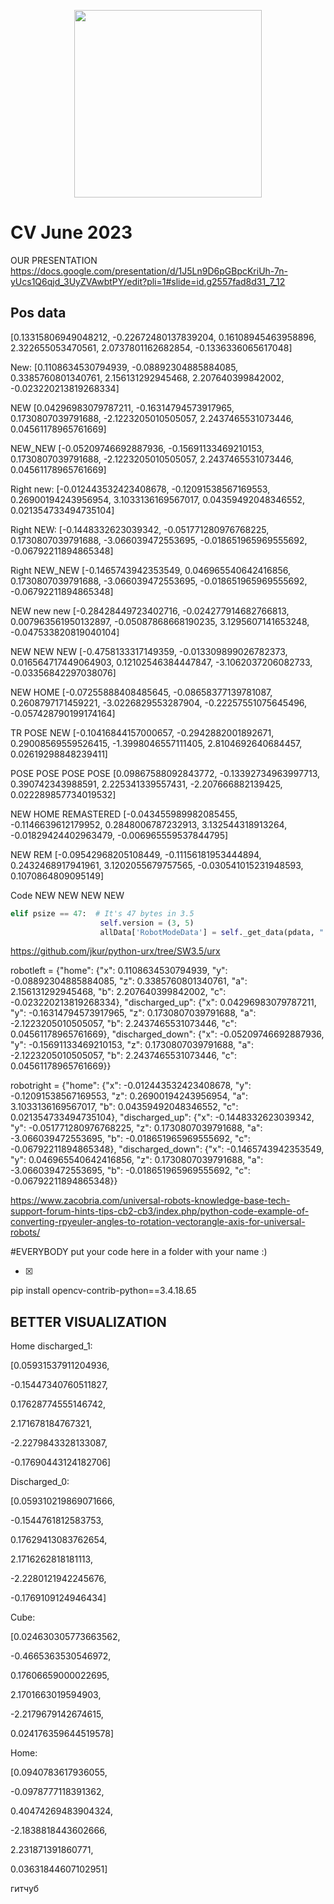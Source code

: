 <p align="center">
  <img src="https://github.com/robotx-school/CV-June-2023/assets/55328925/e58269e7-b8c8-47d0-87b2-4d4201da2d61" width="300"/>
</p>

# CV June 2023
  OUR PRESENTATION
https://docs.google.com/presentation/d/1J5Ln9D6pGBpcKriUh-7n-yUcs1Q6qjd_3UyZVAwbtPY/edit?pli=1#slide=id.g2557fad8d31_7_12
## Pos data
[0.13315806949048212, -0.22672480137839204, 0.16108945463958896, 2.322655053470561, 2.0737801162682854, -0.1336336065617048]

New: [0.1108634530794939, -0.08892304885884085, 0.3385760801340761, 2.156131292945468, 2.207640399842002, -0.023220213819268334]

NEW [0.04296983079787211, -0.16314794573917965, 0.1730807039791688, -2.1223205010505057, 2.2437465531073446, 0.04561178965761669]

NEW_NEW [-0.05209746692887936, -0.15691133469210153, 0.1730807039791688, -2.1223205010505057, 2.2437465531073446, 0.04561178965761669]

Right new: [-0.012443532423408678, -0.12091538567169553, 0.26900194243956954, 3.1033136169567017, 0.04359492048346552, 0.021354733494735104]

Right NEW: [-0.1448332623039342, -0.051771280976768225, 0.1730807039791688,  -3.066039472553695, -0.018651965969555692, -0.06792211894865348]

Right NEW_NEW [-0.1465743942353549, 0.046965540642416856, 0.1730807039791688, -3.066039472553695, -0.018651965969555692, -0.06792211894865348]


NEW new new [-0.28428449723402716, -0.024277914682766813, 0.007963561950132897, -0.05087868668190235, 3.1295607141653248, -0.047533820819040104]

NEW NEW NEW [-0.4758133317149359, -0.013309899026782373, 0.016564717449064903, 0.12102546384447847, -3.1062037206082733, -0.03356842297038076]

NEW HOME [-0.07255888408485645, -0.08658377139781087, 0.2608797171459221, -3.0226829553287904, -0.22257551075645496, -0.057428790199174164]

TR POSE NEW [-0.10416844157000657, -0.2942882001892671, 0.29008569559526415, -1.3998046557111405, 2.8104692640684457, 0.02619298848239411]

POSE POSE POSE POSE [0.09867588092843772, -0.13392734963997713, 0.390742343988591, 2.225341339557431, -2.207666882139425, 0.022289857734019532]

NEW HOME REMASTERED [-0.043455989982085455, -0.1146639612179952, 0.2848006787232913, 3.132544318913264, -0.01829424402963479, -0.006965559537844795]

NEW REM [-0.09542968205108449, -0.11156181953444894, 0.2432468917941961, 3.1202055679757565, -0.030541015231948593, 0.1070864809095149]

Code NEW NEW NEW NEW 
```python
elif psize == 47:  # It's 47 bytes in 3.5
                    self.version = (3, 5)
                    allData['RobotModeData'] = self._get_data(pdata, "!IBQ???????BBddB", ("size", "type", "timestamp", "isPhysicalRobotConnected", "isRealRobotEnabled", "isPowerOnRobot", "isEmergencyStopped", "isSecurityStopped", "isProgramRunning", "isProgramPaused", "robotMode", "controlMode", "speedFraction", "speedScaling", "speedFractionLimit", "ur_private"))
```


https://github.com/jkur/python-urx/tree/SW3.5/urx


robotleft = {"home": {"x": 0.1108634530794939,
                      "y": -0.08892304885884085,
                      "z": 0.3385760801340761,
                      "a": 2.156131292945468,
                      "b": 2.207640399842002,
                      "c": -0.023220213819268334},
     "discharged_up": {"x": 0.04296983079787211,
                       "y": -0.16314794573917965,
                       "z": 0.1730807039791688,
                       "a": -2.1223205010505057,
                       "b": 2.2437465531073446,
                       "c": 0.04561178965761669},
     "discharged_down": {"x": -0.05209746692887936,
                       "y": -0.15691133469210153,
                       "z": 0.1730807039791688,
                       "a": -2.1223205010505057,
                       "b": 2.2437465531073446,
                       "c": 0.04561178965761669}}

robotright = {"home": {"x": -0.012443532423408678,
                      "y": -0.12091538567169553,
                      "z": 0.26900194243956954,
                      "a": 3.1033136169567017,
                      "b": 0.04359492048346552,
                      "c": 0.021354733494735104},
     "discharged_up": {"x": -0.1448332623039342,
                       "y": -0.051771280976768225,
                       "z": 0.1730807039791688,
                       "a": -3.066039472553695,
                       "b": -0.018651965969555692,
                       "c": -0.06792211894865348},
     "discharged_down": {"x": -0.1465743942353549,
                       "y": 0.046965540642416856,
                       "z": 0.1730807039791688,
                       "a": -3.066039472553695,
                       "b": -0.018651965969555692,
                       "c": -0.06792211894865348}}


https://www.zacobria.com/universal-robots-knowledge-base-tech-support-forum-hints-tips-cb2-cb3/index.php/python-code-example-of-converting-rpyeuler-angles-to-rotation-vectorangle-axis-for-universal-robots/

#EVERYBODY put your code here in a folder with your name :)

- [x] 


pip install opencv-contrib-python==3.4.18.65

BETTER VISUALIZATION
--------------------



Home discharged_1: 

[0.05931537911204936, 

-0.15447340760511827, 

0.17628774555146742, 

2.171678184767321, 

-2.2279843328133087, 

-0.17690443124182706]









Discharged_0: 


[0.059310219869071666, 

-0.1544761812583753, 

0.17629413083762654, 

2.1716262818181113, 

-2.2280121942245676, 

-0.1769109124946434]










Cube: 


[0.024630305773663562, 

-0.4665363530546972,

0.17606659000022695, 

2.1701663019594903, 

-2.2179679142674615, 

0.024176359644519578]












Home: 


[0.0940783617936055, 

-0.0978777118391362, 

0.40474269483904324, 

-2.1838818443602666, 

2.231871391860771, 

0.03631844607102951]


гитчуб
